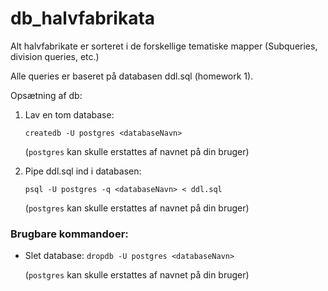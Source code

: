 # db_halvfabrikata

Alt halvfabrikate er sorteret i de forskellige tematiske mapper (Subqueries, division queries, etc.)

Alle queries er baseret på databasen ddl.sql (homework 1).

Opsætning af db:

1. Lav en tom database:

   `createdb -U postgres <databaseNavn>`

   (`postgres` kan skulle erstattes af navnet på din bruger)

2. Pipe ddl.sql ind i databasen:

   `psql -U postgres -q <databaseNavn> < ddl.sql`

   (`postgres` kan skulle erstattes af navnet på din bruger)

### Brugbare kommandoer:

- Slet database: `dropdb -U postgres <databaseNavn>`

  (`postgres` kan skulle erstattes af navnet på din bruger)
